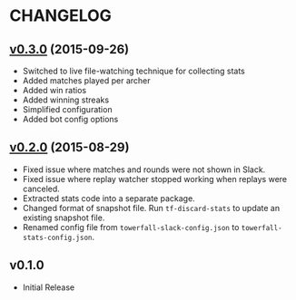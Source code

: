 CHANGELOG
=========

## [v0.3.0](https://github.com/zpchavez/towerfall-slack/compare/v0.2.0...v0.3.0) (2015-09-26)

* Switched to live file-watching technique for collecting stats
* Added matches played per archer
* Added win ratios
* Added winning streaks
* Simplified configuration
* Added bot config options

## [v0.2.0](https://github.com/zpchavez/towerfall-slack/compare/v0.1.0...v0.2.0) (2015-08-29)

* Fixed issue where matches and rounds were not shown in Slack.
* Fixed issue where replay watcher stopped working when replays were canceled.
* Extracted stats code into a separate package.
* Changed format of snapshot file. Run `tf-discard-stats` to update an existing snapshot file.
* Renamed config file from `towerfall-slack-config.json` to `towerfall-stats-config.json`.

## v0.1.0

* Initial Release
